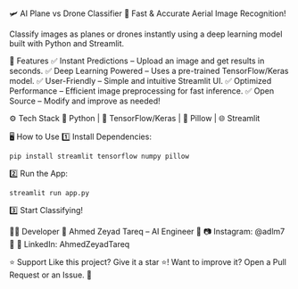 🛩️ AI Plane vs Drone Classifier
🚀 Fast & Accurate Aerial Image Recognition!

Classify images as planes or drones instantly using a deep learning model built with Python and Streamlit.

🎯 Features
✅ Instant Predictions – Upload an image and get results in seconds.
✅ Deep Learning Powered – Uses a pre-trained TensorFlow/Keras model.
✅ User-Friendly – Simple and intuitive Streamlit UI.
✅ Optimized Performance – Efficient image preprocessing for fast inference.
✅ Open Source – Modify and improve as needed!

⚙ Tech Stack
🐍 Python | 🧠 TensorFlow/Keras | 📸 Pillow | 🌐 Streamlit

🖥 How to Use
1️⃣ Install Dependencies:
```
pip install streamlit tensorflow numpy pillow
```

2️⃣ Run the App:
```
streamlit run app.py
```
3️⃣ Start Classifying!

👨‍💻 Developer
🔹 Ahmed Zeyad Tareq – AI Engineer
🔹 📷 Instagram: @adlm7
🔹 🔗 LinkedIn: AhmedZeyadTareq

⭐ Support
Like this project? Give it a star ⭐!
Want to improve it? Open a Pull Request or an Issue. 🚀
